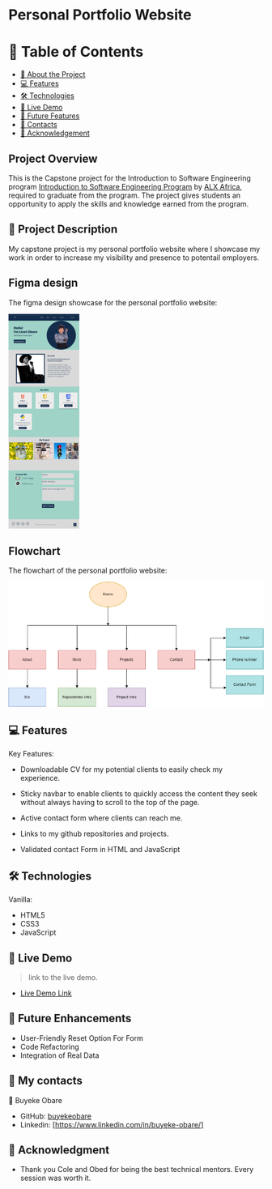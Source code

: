 # Personal Portfolio Website

<!-- TABLE OF CONTENTS -->

# 📗 Table of Contents

- [📖 About the Project](#about-project)
- [💻 Features](#features)
- [🛠 Technologies](#technologies)
- [🚀 Live Demo](#live-demo)
- [🔭 Future Features](#future-features)
- [👤 Contacts](#contacts)
- [🙏 Acknowledgement](#acknowledgement)

<!-- About the Project -->

## Project Overview

This is the Capstone project for the Introduction to Software Engineering program [Introduction to Software Engineering Program](https://www.alxafrica.com/intro-to-software-engineering/) by [ALX Africa](alxafrica.com), required to graduate from the program.
The project gives students an opportunity to apply the skills and knowledge earned from the program.

## 📖 Project Description

My capstone project is my personal portfolio website where I showcase my work in order to increase my visibility and presence to potentail employers.

## Figma design

The figma design showcase for the personal portfolio website:

![prototype](./Project_design_templates/Prototype.png)

## Flowchart

The flowchart of the personal portfolio website:

![flowchart](./Project_design_templates/Flowchart.png)

<!-- Features and Functionalities-->

## 💻 Features

Key Features:

- Downloadable CV for my potential clients to easily check my experience.

- Sticky navbar to enable clients to quickly access the content they seek without always having to scroll to the top of the page.

- Active contact form where clients can reach me.

- Links to my github repositories and projects.

- Validated contact Form in HTML and JavaScript

<!--Technologies used-->

## 🛠 Technologies

Vanilla:

- HTML5
- CSS3
- JavaScript

 <!--Demo-->

## 🚀 Live Demo

> link to the live demo.

- [Live Demo Link]()

<!--Roadmap and future enhancements-->

## 🔭 Future Enhancements

- User-Friendly Reset Option For Form
- Code Refactoring
- Integration of Real Data

<!--Contact Information -->

## 👤 My contacts

👤 Buyeke Obare

- GitHub: [buyekeobare](https://github.com/buyekeobare)
- Linkedin: [https://www.linkedin.com/in/buyeke-obare/]

<!-- Acknowledgement -->

## 🙏 Acknowledgment

- Thank you Cole and Obed for being the best technical mentors. Every session was worth it.
